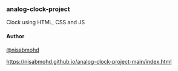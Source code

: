 ### analog-clock-project

Clock using HTML, CSS and JS

#### Author

[@nisabmohd](https://github.com/nisabmohd)


https://nisabmohd.github.io/analog-clock-project-main/index.html 
